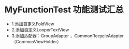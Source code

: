 # MyFunctionTest 功能测试汇总
* 1.添加自定义FoldView
* 2.添加自定义LooperTextView
* 3.添加适配器：GroupAdapter ，CommonRecycleAdapter（CommonViewHolder）